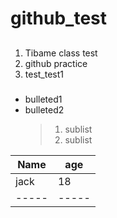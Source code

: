 # github_test
##
###
1. Tibame class test
2. github practice
3. test_test1

###
- bulleted1
- bulleted2
  > 1. sublist
  > 2. sublist
 
|Name|age|
-----|-----
|jack|18|
-----|-----
